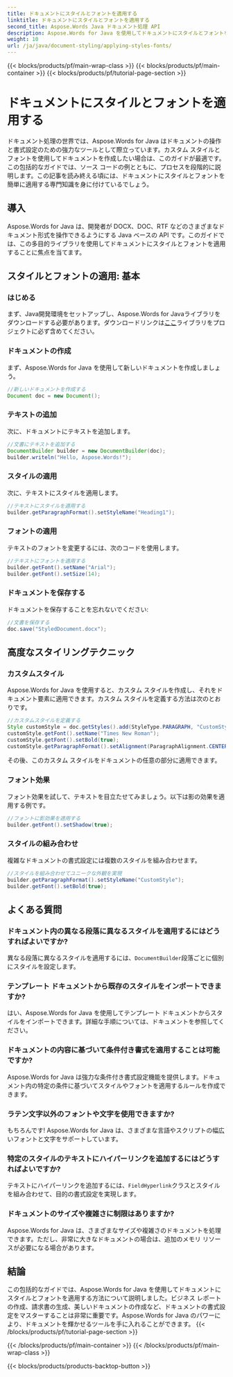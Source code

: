 ```yaml
---
title: ドキュメントにスタイルとフォントを適用する
linktitle: ドキュメントにスタイルとフォントを適用する
second_title: Aspose.Words Java ドキュメント処理 API
description: Aspose.Words for Java を使用してドキュメントにスタイルとフォントを適用する方法を学びます。ソース コード付きのステップ バイ ステップ ガイド。ドキュメントの書式設定の可能性を最大限に引き出します。
weight: 10
url: /ja/java/document-styling/applying-styles-fonts/
---
```


{{< blocks/products/pf/main-wrap-class >}}
{{< blocks/products/pf/main-container >}}
{{< blocks/products/pf/tutorial-page-section >}}

# ドキュメントにスタイルとフォントを適用する

ドキュメント処理の世界では、Aspose.Words for Java はドキュメントの操作と書式設定のための強力なツールとして際立っています。カスタム スタイルとフォントを使用してドキュメントを作成したい場合は、このガイドが最適です。この包括的なガイドでは、ソース コードの例とともに、プロセスを段階的に説明します。この記事を読み終える頃には、ドキュメントにスタイルとフォントを簡単に適用する専門知識を身に付けているでしょう。

## 導入

Aspose.Words for Java は、開発者が DOCX、DOC、RTF などのさまざまなドキュメント形式を操作できるようにする Java ベースの API です。このガイドでは、この多目的ライブラリを使用してドキュメントにスタイルとフォントを適用することに焦点を当てます。

## スタイルとフォントの適用: 基本

### はじめる
まず、Java開発環境をセットアップし、Aspose.Words for Javaライブラリをダウンロードする必要があります。ダウンロードリンクは[ここ](https://releases.aspose.com/words/java/)ライブラリをプロジェクトに必ず含めてください。

### ドキュメントの作成
まず、Aspose.Words for Java を使用して新しいドキュメントを作成しましょう。

```java
//新しいドキュメントを作成する
Document doc = new Document();
```

### テキストの追加
次に、ドキュメントにテキストを追加します。

```java
//文書にテキストを追加する
DocumentBuilder builder = new DocumentBuilder(doc);
builder.writeln("Hello, Aspose.Words!");
```

### スタイルの適用
次に、テキストにスタイルを適用します。

```java
//テキストにスタイルを適用する
builder.getParagraphFormat().setStyleName("Heading1");
```

### フォントの適用
テキストのフォントを変更するには、次のコードを使用します。

```java
//テキストにフォントを適用する
builder.getFont().setName("Arial");
builder.getFont().setSize(14);
```

### ドキュメントを保存する
ドキュメントを保存することを忘れないでください:

```java
//文書を保存する
doc.save("StyledDocument.docx");
```

## 高度なスタイリングテクニック

### カスタムスタイル
Aspose.Words for Java を使用すると、カスタム スタイルを作成し、それをドキュメント要素に適用できます。カスタム スタイルを定義する方法は次のとおりです。

```java
//カスタムスタイルを定義する
Style customStyle = doc.getStyles().add(StyleType.PARAGRAPH, "CustomStyle");
customStyle.getFont().setName("Times New Roman");
customStyle.getFont().setBold(true);
customStyle.getParagraphFormat().setAlignment(ParagraphAlignment.CENTER);
```

その後、このカスタム スタイルをドキュメントの任意の部分に適用できます。

### フォント効果
フォント効果を試して、テキストを目立たせてみましょう。以下は影の効果を適用する例です。

```java
//フォントに影効果を適用する
builder.getFont().setShadow(true);
```

### スタイルの組み合わせ
複雑なドキュメントの書式設定には複数のスタイルを組み合わせます。

```java
//スタイルを組み合わせてユニークな外観を実現
builder.getParagraphFormat().setStyleName("CustomStyle");
builder.getFont().setBold(true);
```

## よくある質問

### ドキュメント内の異なる段落に異なるスタイルを適用するにはどうすればよいですか?
異なる段落に異なるスタイルを適用するには、`DocumentBuilder`段落ごとに個別にスタイルを設定します。

### テンプレート ドキュメントから既存のスタイルをインポートできますか?
はい、Aspose.Words for Java を使用してテンプレート ドキュメントからスタイルをインポートできます。詳細な手順については、ドキュメントを参照してください。

### ドキュメントの内容に基づいて条件付き書式を適用することは可能ですか?
Aspose.Words for Java は強力な条件付き書式設定機能を提供します。ドキュメント内の特定の条件に基づいてスタイルやフォントを適用するルールを作成できます。

### ラテン文字以外のフォントや文字を使用できますか?
もちろんです! Aspose.Words for Java は、さまざまな言語やスクリプトの幅広いフォントと文字をサポートしています。

### 特定のスタイルのテキストにハイパーリンクを追加するにはどうすればよいですか?
テキストにハイパーリンクを追加するには、`FieldHyperlink`クラスとスタイルを組み合わせて、目的の書式設定を実現します。

### ドキュメントのサイズや複雑さに制限はありますか?
Aspose.Words for Java は、さまざまなサイズや複雑さのドキュメントを処理できます。ただし、非常に大きなドキュメントの場合は、追加のメモリ リソースが必要になる場合があります。

## 結論

この包括的なガイドでは、Aspose.Words for Java を使用してドキュメントにスタイルとフォントを適用する方法について説明しました。ビジネス レポートの作成、請求書の生成、美しいドキュメントの作成など、ドキュメントの書式設定をマスターすることは非常に重要です。Aspose.Words for Java のパワーにより、ドキュメントを輝かせるツールを手に入れることができます。
{{< /blocks/products/pf/tutorial-page-section >}}

{{< /blocks/products/pf/main-container >}}
{{< /blocks/products/pf/main-wrap-class >}}

{{< blocks/products/products-backtop-button >}}

